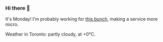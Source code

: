 ### Hi there :wave:

It's Monday! I'm probably working for [this bunch](https://github.com/kohofinancial), making a service more micro.

Weather in Toronto: partly cloudy, at +0°C.
